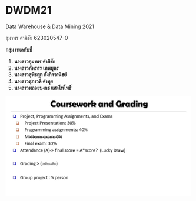 # DWDM21
Data Warehouse &amp; Data Mining 2021

อุมาพร คำภิชัย 623020547-0

**กลุ่ม เทเลทับบี้**

1. **นางสาวอุมาพร       คำภิชัย**
2. **นางสาวภัทรสร       เทพบุตร**
3. **นางสาวสุพิชญา      ตั้งกิจวานิชย์**
4. **นางสาวสุภาวดี       คำทุย**
5. **นางสาวพลอยบงกช   แสงโทโพธิ์**

![grading](DWDM21.JPG)
